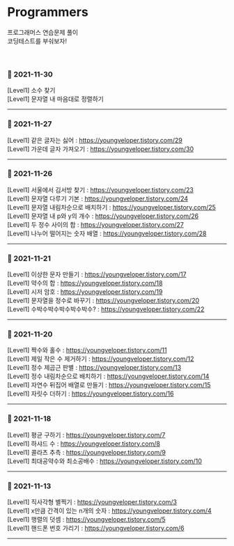 # Programmers
프로그래머스 연습문제 풀이<br>
코딩테스트를 부숴보자!
<br><br><br>

### 🌱 2021-11-30
[Level1] 소수 찾기 <br>
[Level1] 문자열 내 마음대로 정렬하기 <br>
<hr>

### 🌱 2021-11-27
[Level1] 같은 글자는 싫어 : https://youngveloper.tistory.com/29 <br>
[Level1] 가운데 글자 가져오기 : https://youngveloper.tistory.com/30 <br>
<hr>

### 🌱 2021-11-26
[Level1] 서울에서 김서방 찾기 : https://youngveloper.tistory.com/23 <br>
[Level1] 문자열 다루기 기본 : https://youngveloper.tistory.com/24 <br>
[Level1] 문자열 내림차순으로 배치하기 : https://youngveloper.tistory.com/25 <br>
[Level1] 문자열 내 p와 y의 개수 : https://youngveloper.tistory.com/26 <br>
[Level1] 두 정수 사이의 합 : https://youngveloper.tistory.com/27 <br>
[Level1] 나누어 떨어지는 숫자 배열 : https://youngveloper.tistory.com/28 <br>
<hr>

### 🌱 2021-11-21
[Level1] 이상한 문자 만들기 : https://youngveloper.tistory.com/17 <br>
[Level1] 약수의 합 : https://youngveloper.tistory.com/18 <br>
[Level1] 시저 암호 : https://youngveloper.tistory.com/19 <br>
[Level1] 문자열을 정수로 바꾸기 : https://youngveloper.tistory.com/20 <br>
[Level1] 수박수박수박수박수박수? : https://youngveloper.tistory.com/22 <br>
<hr>


### 🌱 2021-11-20
[Level1] 짝수와 홀수 : https://youngveloper.tistory.com/11 <br>
[Level1] 제일 작은 수 제거하기 : https://youngveloper.tistory.com/12 <br>
[Level1] 정수 제곱근 판별 : https://youngveloper.tistory.com/13 <br>
[Level1] 정수 내림차순으로 배치하기 : https://youngveloper.tistory.com/14 <br>
[Level1] 자연수 뒤집어 배열로 만들기 : https://youngveloper.tistory.com/15 <br>
[Level1] 자릿수 더하기 : https://youngveloper.tistory.com/16 <br>
<hr>

### 🌱 2021-11-18
[Level1] 평균 구하기 : https://youngveloper.tistory.com/7 <br>
[Level1] 하샤드 수 : https://youngveloper.tistory.com/8 <br>
[Level1] 콜라츠 추측 : https://youngveloper.tistory.com/9 <br>
[Level1] 최대공약수와 최소공배수 : https://youngveloper.tistory.com/10 <br>
<hr>

### 🌱 2021-11-13
[Level1] 직사각형 별찍기 : https://youngveloper.tistory.com/3 <br>
[Level1] x만큼 간격이 있는 n개의 숫자 : https://youngveloper.tistory.com/4 <br>
[Level1] 행렬의 덧셈 : https://youngveloper.tistory.com/5 <br>
[Level1] 핸드폰 번호 가리기 : https://youngveloper.tistory.com/6 <br>
<hr>
